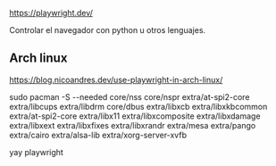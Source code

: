 <https://playwright.dev/>

Controlar el navegador con python u otros lenguajes.

## Arch linux

<https://blog.nicoandres.dev/use-playwright-in-arch-linux/>

sudo pacman -S --needed core/nss core/nspr extra/at-spi2-core extra/libcups extra/libdrm core/dbus extra/libxcb extra/libxkbcommon extra/at-spi2-core extra/libx11 extra/libxcomposite extra/libxdamage extra/libxext extra/libxfixes extra/libxrandr extra/mesa extra/pango extra/cairo extra/alsa-lib extra/xorg-server-xvfb

yay playwright
